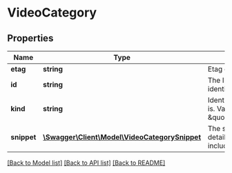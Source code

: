 # VideoCategory

## Properties
Name | Type | Description | Notes
------------ | ------------- | ------------- | -------------
**etag** | **string** | Etag of this resource. | [optional] 
**id** | **string** | The ID that YouTube uses to uniquely identify the video category. | [optional] 
**kind** | **string** | Identifies what kind of resource this is. Value: the fixed string \&quot;youtube#videoCategory\&quot;. | [optional] [default to 'youtube#videoCategory']
**snippet** | [**\Swagger\Client\Model\VideoCategorySnippet**](VideoCategorySnippet.md) | The snippet object contains basic details about the video category, including its title. | [optional] 

[[Back to Model list]](../README.md#documentation-for-models) [[Back to API list]](../README.md#documentation-for-api-endpoints) [[Back to README]](../README.md)


